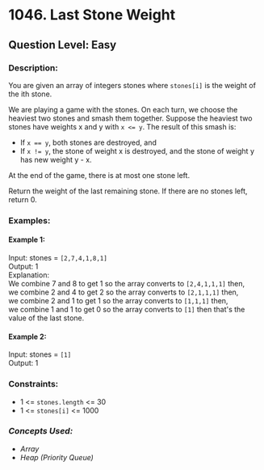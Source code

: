 # 1046. Last Stone Weight
## Question Level: Easy
### Description:
You are given an array of integers stones where `stones[i]` is the weight of the ith stone.

We are playing a game with the stones. On each turn, we choose the heaviest two stones and smash them together. Suppose the heaviest two stones have weights x and y with `x <= y`. The result of this smash is:
- If `x == y`, both stones are destroyed, and
- If `x != y`, the stone of weight x is destroyed, and the stone of weight y has new weight y - x.

At the end of the game, there is at most one stone left.

Return the weight of the last remaining stone. If there are no stones left, return 0.

### Examples:
#### Example 1:

Input: stones = `[2,7,4,1,8,1]`  
Output: 1  
Explanation:   
We combine 7 and 8 to get 1 so the array converts to `[2,4,1,1,1]` then,  
we combine 2 and 4 to get 2 so the array converts to `[2,1,1,1]` then,  
we combine 2 and 1 to get 1 so the array converts to `[1,1,1]` then,  
we combine 1 and 1 to get 0 so the array converts to `[1]` then that's the value of the last stone.  
#### Example 2:

Input: stones = `[1]`  
Output: 1  

### Constraints:

- 1 <= `stones.length` <= 30
- 1 <= `stones[i]` <= 1000

### <i>Concepts Used:
- Array
- Heap (Priority Queue)</i>
 